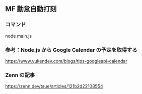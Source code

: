 ## MF 勤怠自動打刻

### コマンド

node main.js

### 参考：Node.js から Google Calendar の予定を取得する

https://www.yukendev.com/blogs/tips-googleapi-calendar

### Zenn の記事

https://zenn.dev/tsue/articles/121b2d22108554
